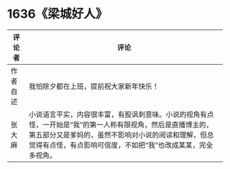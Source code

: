 # 1636《梁城好人》

评论者 | 评论 |
|---|---|
作者自述|我怕除夕都在上班，提前祝大家新年快乐！
张大麻|小说语言平实，内容很丰富，有股讽刺意味。小说的视角有点怪，一开始是“我”的第一人称有限视角，然后是直播博主的，第五部分又是爹妈的，虽然不影响对小说的阅读和理解，但总觉得有点怪，有点影响可信度，不如把“我”也改成某某，完全多视角。
